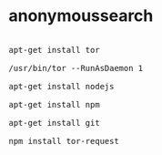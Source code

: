 # anonymoussearch

<pre>

apt-get install tor

/usr/bin/tor --RunAsDaemon 1

apt-get install nodejs

apt-get install npm

apt-get install git

npm install tor-request

<pre>
